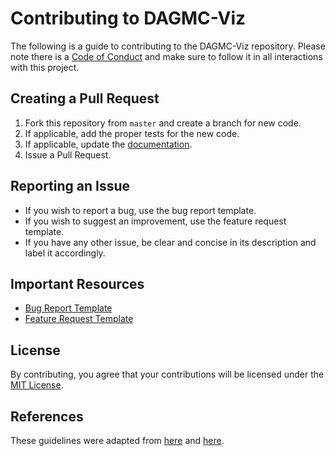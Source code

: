 Contributing to DAGMC-Viz
=========================
The following is a guide to contributing to the DAGMC-Viz repository. Please note there is a [Code of Conduct](https://github.com/svalinn/DAGMC-viz/blob/master/CODE_OF_CONDUCT.md) and make sure to follow it in all interactions with this project.

Creating a Pull Request
-----------------------
1. Fork this repository from `master` and create a branch for new code.
2. If applicable, add the proper tests for the new code.
3. If applicable, update the [documentation](https://github.com/svalinn/DAGMC-viz/blob/master/README.md).
4. Issue a Pull Request.

Reporting an Issue
------------------
* If you wish to report a bug, use the bug report template.
* If you wish to suggest an improvement, use the feature request template.
* If you have any other issue, be clear and concise in its description and label it accordingly.

Important Resources
-------------------
* [Bug Report Template](https://github.com/svalinn/DAGMC-viz/blob/master/.github/ISSUE_TEMPLATE/bug-report.md)
* [Feature Request Template](https://github.com/svalinn/DAGMC-viz/blob/master/.github/ISSUE_TEMPLATE/feature-request.md)

License
-------
By contributing, you agree that your contributions will be licensed under the [MIT License](https://github.com/svalinn/DAGMC-viz/blob/master/LICENSE.md).

References
----------
These guidelines were adapted from [here](https://gist.github.com/briandk/3d2e8b3ec8daf5a27a62) and [here](https://github.com/drush-ops/drush/blob/master/CONTRIBUTING.md).
